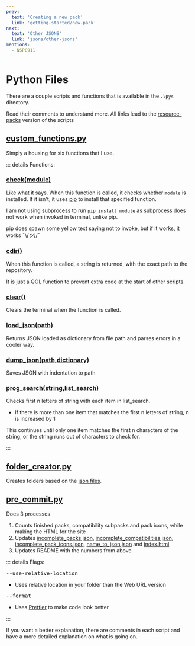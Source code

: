 ```yaml
---
prev:
  text: 'Creating a new pack'
  link: 'getting-started/new-pack'
next:
  text: 'Other JSONS'
  link: 'jsons/other-jsons'
mentions:
  - NSPC911
---
```


# Python Files

There are a couple scripts and functions that is available in the `.\pys` directory.

Read their comments to understand more.
All links lead to the [resource-packs](https://github.com/BEComTweaks/resource-packs) version of the scripts

## [custom_functions.py](https://github.com/BEComTweaks/resource-packs/blob/main/pys/custom_functions.py)

Simply a housing for six functions that I use.

::: details Functions:
### [check(module)](https://github.com/BEComTweaks/resource-packs/blob/main/pys/custom_functions.py#L10-L23)

Like what it says. When this function is called, it checks whether `module` is installed. If it isn't, it
uses [pip](https://pypi.org/project/pip/) to install that specified function.

I am not using [subprocess](https://docs.python.org/3/library/subprocess.html) to run `pip install module` as subprocess
does not work when invoked in terminal, unlike pip.

pip does spawn some yellow text saying not to invoke, but if it works, it works ¯\\_(ツ)_/¯

### [cdir()](https://github.com/BEComTweaks/resource-packs/blob/main/pys/custom_functions.py#L33-L42)

When this function is called, a string is returned, with the exact path to the repository.

It is just a QOL function to prevent extra code at the start of other scripts.

### [clear()](https://github.com/BEComTweaks/resource-packs/blob/main/pys/custom_functions.py#L45-L52)

Clears the terminal when the function is called.

### [load_json(path)](https://github.com/BEComTweaks/resource-packs/blob/main/pys/custom_functions.py#L55-L63)

Returns JSON loaded as dictionary from file path and parses errors in a cooler way.

### [dump_json(path,dictionary)](https://github.com/BEComTweaks/resource-packs/blob/main/pys/custom_functions.py#L66-L71)

Saves JSON with indentation to path

### [prog_search(string,list_search)](https://github.com/BEComTweaks/resource-packs/blob/main/pys/custom_functions.py#L74-L109)

Checks first n letters of string with each item in list_search.

- If there is more than one item that matches the first n letters of string, n is increased by 1

This continues until only one item matches the first n characters of the string, or the string runs out of characters to check for.

:::

## [folder_creator.py](https://github.com/BEComTweaks/resource-packs/blob/main/pys/folder_creator.py)

Creates folders based on the [json files](https://github.com/BEComTweaks/resource-packs/tree/jsons/packs).

## [pre_commit.py](https://github.com/BEComTweaks/resource-packs/blob/main/pys/pre_commit.py)

Does 3 processes

1. Counts finished packs, compatibility subpacks and pack icons, while making the HTML for the site
2. Updates [incomplete_packs.json](https://github.com/BEComTweaks/resource-packs/blob/main/jsons/others/incomplete_packs.json), [incomplete_compatibilities.json](https://github.com/BEComTweaks/resource-packs/blob/main/jsons/others/incomplete_compatibilities.json), [incomplete_pack_icons.json](https://github.com/BEComTweaks/resource-packs/blob/main/jsons/others/incomplete_pack_icons.json), [name_to_json.json](https://github.com/BEComTweaks/resource-packs/blob/main/jsons/others/name_to_json.json) and [index.html](https://github.com/BEComTweaks/resource-packs/blob/main/webUI/index.html)
3. Updates README with the numbers from above

::: details Flags:

<kbd>--use-relative-location</kbd>
- Uses relative location in your folder than the Web URL version

<kbd>--format</kbd>
- Uses [Prettier](https://prettier.io/) to make code look better

:::

If you want a better explanation, there are comments in each script and have a more detailed explanation on what is
going on.

<Contributors />
